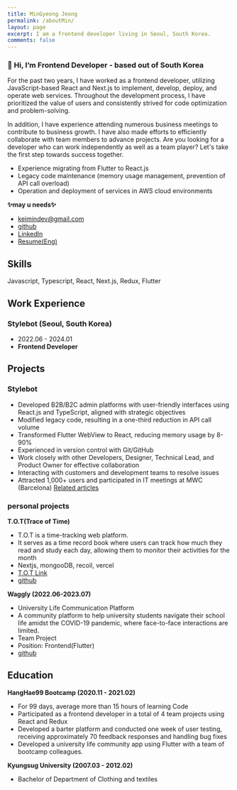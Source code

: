 ```yaml
---
title: MinGyeong Jeong
permalink: /aboutMin/
layout: page
excerpt: I am a frontend developer living in Seoul, South Korea.
comments: false
---
```



### 👋 Hi, I’m Frontend Developer - based out of South Korea

For the past two years, I have worked as a frontend developer, utilizing JavaScript-based React and Next.js to implement, develop, deploy, and operate web services. Throughout the development process, I have prioritized the value of users and consistently strived for code optimization and problem-solving.

In addition, I have experience attending numerous business meetings to contribute to business growth. I have also made efforts to efficiently collaborate with team members to advance projects. Are you looking for a developer who can work independently as well as a team player? Let's take the first step towards success together.

- Experience migrating from Flutter to React.js
- Legacy code maintenance (memory usage management, prevention of API call overload)
- Operation and deployment of services in AWS cloud environments


**✨may u needs✨**

- <keimindev@gmail.com>
- [github](https://github.com/keimindev)
- [LinkedIn](https://www.linkedin.com/in/keira-ming/)
- [Resume(Eng)](https://drive.google.com/file/d/18wMSGvPWXTggyqsUMjxieEHexpWV7A8y/view?usp=sharing)



## Skills 
Javascript, Typescript, React, Next.js, Redux, Flutter


## Work Experience
### Stylebot (Seoul, South Korea)
- 2022.06 - 2024.01
- **Frontend Developer**


## Projects
### Stylebot
- Developed B2B/B2C admin platforms with user-friendly interfaces using React.js and TypeScript, aligned with strategic objectives
- Modified legacy code, resulting in a one-third reduction in API call volume
- Transformed Flutter WebView to React, reducing memory usage by 8-90%
- Experienced in version control with Git/GitHub
- Work closely with other Developers, Designer, Technical Lead, and Product Owner for effective collaboration
- Interacting with customers and development teams to resolve issues
- Attracted 1,000+ users and participated in IT meetings at MWC (Barcelona) [Related articles](https://aibusiness.com/ml/mwc-23-ai-startups-offering-an-ai-writing-assistant-baby-cry-analyzer-and-more)



### personal projects
**T.O.T(Trace of Time)**
- T.O.T is a time-tracking web platform. 
- It serves as a time record book where users can track how much they read and study each day, allowing them to monitor their activities for the month
- Nextjs, mongooDB, recoil, vercel
- [T.O.T Link](https://tot-web.vercel.app/)
- [github](https://github.com/keimindev/tot)


**Waggly (2022.06-2023.07)**
- University Life Communication Platform
- A community platform to help university students navigate their school life amidst the COVID-19 pandemic, where face-to-face interactions are limited.
- Team Project
- Position: Frontend(Flutter)
- [github](https://github.com/WagglyDevTeam/FrontEnd)


## Education

**HangHae99 Bootcamp (2020.11 - 2021.02)**
- For 99 days, average more than 15 hours of learning Code
- Participated as a frontend developer in a total of 4 team projects using React and Redux
- Developed a barter platform and conducted one week of user testing, receiving approximately 70 feedback responses and handling bug fixes
- Developed a university life community app using Flutter with a team of bootcamp colleagues.



**Kyungsug University (2007.03 - 2012.02)**
- Bachelor of Department of Clothing and textiles



<br>
